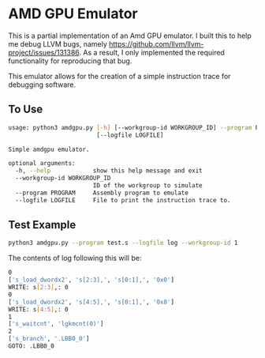# AMD GPU Emulator

This is a partial implementation of an Amd GPU emulator. I built this to help
me debug LLVM bugs, namely
https://github.com/llvm/llvm-project/issues/131386. As
a result, I only implemented the required functionality for reproducing that
bug.

This emulator allows for the creation of a simple instruction trace for
debugging software.

## To Use

```bash
usage: python3 amdgpu.py [-h] [--workgroup-id WORKGROUP_ID] --program PROGRAM
                         [--logfile LOGFILE]

Simple amdgpu emulator.

optional arguments:
  -h, --help            show this help message and exit
  --workgroup-id WORKGROUP_ID
                        ID of the workgroup to simulate
  --program PROGRAM     Assembly program to emulate
  --logfile LOGFILE     File to print the instruction trace to.
```

## Test Example

```bash
python3 amdgpu.py --program test.s --logfile log --workgroup-id 1
```

The contents of log following this will be:
```bash
0
['s_load_dwordx2', 's[2:3],', 's[0:1],', '0x0']
WRITE: s[2:3],: 0
0
['s_load_dwordx2', 's[4:5],', 's[0:1],', '0x8']
WRITE: s[4:5],: 0
1
['s_waitcnt', 'lgkmcnt(0)']
2
['s_branch', '.LBB0_0']
GOTO: .LBB0_0
```
